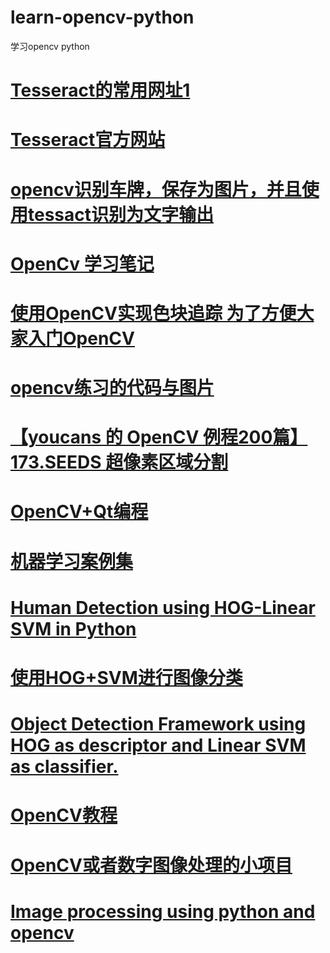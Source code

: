 # learn-opencv-python
学习opencv python
# <a href="https://digi.bib.uni-mannheim.de/tesseract/">Tesseract的常用网址1</a>
# <a href="https://github.com/tesseract-ocr/tesseract">Tesseract官方网站</a>
# <a href="https://github.com/AjayAndData/Licence-plate-detection-and-recognition---using-openCV-only">opencv识别车牌，保存为图片，并且使用tessact识别为文字输出</a>
# <a href="https://github.com/rendong3/OpenCV-Notes">OpenCv 学习笔记</a>
# <a href="https://github.com/1zlab/1ZLAB_Color_Block_Finder">使用OpenCV实现色块追踪 为了方便大家入门OpenCV</a>
# <a href="https://github.com/LeBron-Jian/ComputerVisionPractice">opencv练习的代码与图片</a>
# <a href="https://blog.csdn.net/youcans/article/details/124576698">【youcans 的 OpenCV 例程200篇】173.SEEDS 超像素区域分割</a>
# <a href="https://github.com/wuxh123/my_opencv_examples">OpenCV+Qt编程</a>
# <a href="https://github.com/bashendixie/ml_toolset">机器学习案例集</a>
# <a href="https://github.com/BUPTLdy/human-detector">Human Detection using HOG-Linear SVM in Python</a>
# <a href="https://github.com/CHNicelee/HOG_SVM">使用HOG+SVM进行图像分类</a>
# <a href="https://github.com/bikz05/object-detector">Object Detection Framework using HOG as descriptor and Linear SVM as classifier.</a>
# <a href="https://github.com/makelove/OpenCV-Python-Tutorial">OpenCV教程</a>
# <a href="https://github.com/zhongqiangwu960812/OpenCVLearning">OpenCV或者数字图像处理的小项目</a>
# <a href="https://github.com/shekkizh/ImageProcessingProjects">Image processing using python and opencv</a>
# <a href=""></a>
# <a href=""></a>
# <a href=""></a>
# <a href=""></a>
# <a href=""></a>
# <a href=""></a>
# <a href=""></a>
# <a href=""></a>
# <a href=""></a>
